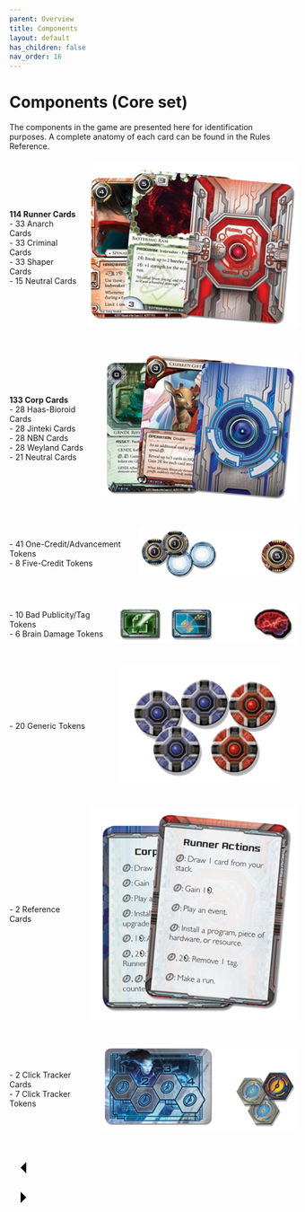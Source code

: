 ```yaml
---
parent: Overview
title: Components
layout: default
has_children: false
nav_order: 16
---
```

# Components (Core set)

The components in the game are presented here for identification purposes. A complete anatomy of each card can be found in the Rules Reference.

<!-- Runner Cards -->
<div class="custom-flexbox" style="display: table; width: 100%; margin-bottom: 20px;">
    <div style="display: table-cell; vertical-align: middle;">
        <p style="text-align: left;">
            <strong>114 Runner Cards</strong><br>
            - 33 Anarch Cards<br>
            - 33 Criminal Cards<br>
            - 33 Shaper Cards<br>
            - 15 Neutral Cards
        </p>
    </div>
    <div style="display: table-cell; vertical-align: middle; text-align: right; padding-left: 10px;">
        <img src="/assets/images/overview/components/cards-runner.png" alt="Runner Cards" style="max-width: 100%; margin: 10px;">
    </div>
</div>

<!-- Corp Cards -->
<div class="custom-flexbox" style="display: table; width: 100%; margin-bottom: 20px;">
    <div style="display: table-cell; vertical-align: middle;">
        <p style="text-align: left;">
            <strong>133 Corp Cards</strong><br>
            - 28 Haas-Bioroid Cards<br>
            - 28 Jinteki Cards<br>
            - 28 NBN Cards<br>
            - 28 Weyland Cards<br>
            - 21 Neutral Cards
        </p>
    </div>
    <div style="display: table-cell; vertical-align: middle; text-align: right; padding-left: 10px;">
        <img src="/assets/images/overview/components/cards-corp.png" alt="Corp Cards" style="max-width: 100%; margin: 10px;">
    </div>
</div>

<!-- Credits -->
<div class="custom-flexbox" style="display: table; width: 100%; margin-bottom: 20px;">
    <div style="display: table-cell; vertical-align: middle;">
        <p style="text-align: left;">
            - 41 One-Credit/Advancement Tokens<br>
            - 8 Five-Credit Tokens
        </p>
    </div>
    <div style="display: table-cell; vertical-align: middle; text-align: right; padding-left: 10px;">
        <img src="/assets/images/overview/components/credits.png" alt="Credits Tokens" style="max-width: 100%; margin: 10px;">
    </div>
</div>

<!-- Bad Publicity/Brain Damage -->
<div class="custom-flexbox" style="display: table; width: 100%; margin-bottom: 20px;">
    <div style="display: table-cell; vertical-align: middle;">
        <p style="text-align: left;">
            - 10 Bad Publicity/Tag Tokens<br>
            - 6 Brain Damage Tokens
        </p>
    </div>
    <div style="display: table-cell; vertical-align: middle; text-align: right; padding-left: 10px;">
        <img src="/assets/images/overview/components/bad_pub-brain.png" alt="Bad Publicity/Brain Damage Tokens" style="max-width: 100%; margin: 10px;">
    </div>
</div>

<!-- Generic Tokens -->
<div class="custom-flexbox" style="display: table; width: 100%; margin-bottom: 20px;">
    <div style="display: table-cell; vertical-align: middle;">
        <p style="text-align: left;">
            - 20 Generic Tokens
        </p>
    </div>
    <div style="display: table-cell; vertical-align: middle; text-align: right; padding-left: 10px;">
        <img src="/assets/images/overview/components/generic.png" alt="Generic Tokens" style="max-width: 100%; margin: 10px;">
    </div>
</div>

<!-- Reference Cards -->
<div class="custom-flexbox" style="display: table; width: 100%; margin-bottom: 20px;">
    <div style="display: table-cell; vertical-align: middle;">
        <p style="text-align: left;">
            - 2 Reference Cards
        </p>
    </div>
    <div style="display: table-cell; vertical-align: middle; text-align: right; padding-left: 10px;">
        <img src="/assets/images/overview/components/ref-cards.png" alt="Reference Cards" style="max-width: 100%; margin: 10px;">
    </div>
</div>

<!-- Click Tracker -->
<div class="custom-flexbox" style="display: table; width: 100%; margin-bottom: 20px;">
    <div style="display: table-cell; vertical-align: middle;">
        <p style="text-align: left;">
            - 2 Click Tracker Cards<br>
            - 7 Click Tracker Tokens
        </p>
    </div>
    <div style="display: table-cell; vertical-align: middle; text-align: right; padding-left: 10px;">
        <img src="/assets/images/overview/components/click.png" alt="Click Tracker Tokens" style="max-width: 100%; margin: 10px;">
    </div>
</div>

<div class="nav-buttons">
  <!-- Previous Button -->
  <a href="/docs/game_overview" class="nav-button" aria-label="Previous page">
    <div class="nav-item">
      <svg xmlns="http://www.w3.org/2000/svg" width="50" height="50" viewBox="0 0 50 50">
        <path d="M30 20L20 30L30 40" />
      </svg>
    </div>
  </a>

  <!-- Next Button -->
  <a href="/docs/tutorial_setup" class="nav-button" aria-label="Next page">
    <div class="nav-item">
      <svg xmlns="http://www.w3.org/2000/svg" width="50" height="50" viewBox="0 0 50 50">
        <path d="M20 20L30 30L20 40" />
      </svg>
    </div>
  </a>
</div>
